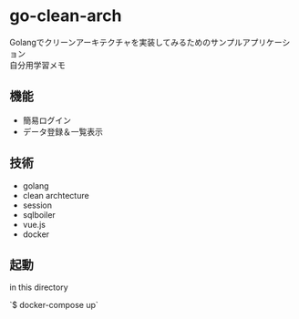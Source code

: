 # go-clean-arch
Golangでクリーンアーキテクチャを実装してみるためのサンプルアプリケーション  
自分用学習メモ

## 機能
- 簡易ログイン
- データ登録＆一覧表示

## 技術
- golang
- clean archtecture
- session
- sqlboiler
- vue.js
- docker

## 起動
<p>in this directory</P>
`$ docker-compose up`
